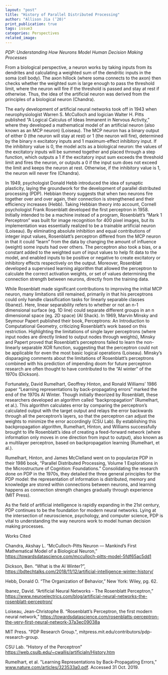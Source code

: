```yaml
---
layout: "post"
title: "History of Parallel Distributed Processing"
author: "Allison Jia (’20)"
print_publication: true
tags: issue3
categories: Perspectives
related_image:
---
```


*PDP: Understanding How Neurons Model Human Decision Making Processes*

<!--excerpt-->
From a biological perspective, a neuron works by taking inputs from its dendrites and calculating a weighted sum of the dendritic inputs in the soma (cell body). The axon hillock (where soma connects to the axon) then checks whether the weighted sum is large enough to pass the threshold limit, where the neuron will fire if the threshold is passed and stay at rest if otherwise. Thus, the idea of the artificial neuron was derived from the principles of a biological neuron (Chandra).

The early development of artificial neural networks took off in 1943 when neurophysiologist Warren S. McCulloch and logician Walter H. Pitts published “A Logical Calculus of Ideas Immanent in Nervous Activity,” where they developed a mathematical model of an artificial neuron (also known as an MCP neuron) (Loiseau). The MCP neuron has a binary output of either 0 (the neuron will stay at rest) or 1 (the neuron will fire), determined by the binary n excitatory inputs and 1 maximum-effect inhibitory input. If the inhibitory value is 0, the model acts as a biological neuron: the values of the excitatory inputs will be summed together and placed through a step function, which outputs a 1 if the excitatory input sum exceeds the threshold limit and fires the neuron, or outputs a 0 if the input sum does not exceed the limit and keeps the neuron at rest. Otherwise, if the inhibitory value is 1, the neuron will never fire (Chandra).

In 1949, psychologist Donald Hebb introduced the idea of synaptic plasticity, laying the groundwork for the development of parallel distributed processing (PDP). Hebbian theory suggests that when two neurons fire together over and over again, their connection is strengthened and their efficiency increases (Hebb). 
Taking Hebbian theory into account, Cornell psychologist Frank Rosenblatt developed the first perceptron in 1958. Initially intended to be a machine instead of a program, Rosenblatt’s “Mark 1 Perceptron” was built for image recognition for 400 pixel images, but its implementation was essentially realized to be a trainable artificial neuron (Loiseau). By eliminating absolute inhibition and equal contributions of integer input values, Rosenblatt’s perceptron differed from the MCP neuron in that it could “learn” from the data by changing the amount of influence (weight) some inputs had over others. The perceptron also took a bias, or a constant added to the weighted sum of input values to help fit data to the model, and enabled inputs to be positive or negative to create excitatory or inhibitory effects respectively on the output. Moreover, Rosenblatt developed a supervised learning algorithm that allowed the perceptron to calculate the correct activation weights, or set of values determining the connection strength between neurons, directly from the training data. 

While Rosenblatt made significant contributions to improving the initial MCP neuron, many limitations still remained, primarily in that his perceptrons could only handle classification tasks for linearly separable classes (Ibanez). Here, linear separability refers to whether or not an n-1 dimensional surface (eg. 1D line) could separate different groups in an n dimensional space (eg. 2D space) (AI Shack). In 1969, Marvin Minsky and Seymour Papert published their book, Perceptrons: An Introduction to Computational Geometry, criticizing Rosenblatt’s work based on this restriction. Highlighting the limitations of single layer perceptrons (where input nodes are directly linked to output nodes through weights), Minsky and Papert proved that Rosenblatt’s perceptrons failed to learn the non-linearly separable XOR function, suggesting that the perceptron could not be applicable for even the most basic logical operations (Loiseau). Minsky’s disparaging comments about the limitations of Rosenblatt’s perceptrons combined with his prediction of impending doom for future perceptron research are often thought to have contributed to the “AI winter” of the 1970s (Dickson). 

Fortunately, David Rumelhart, Geoffrey Hinton, and Ronald Williams’ 1986 paper “Learning representations by back-propagating errors” marked the end of the 1970s AI Winter. Though initially theorized by Rosenblatt, these researchers developed an algorithm called “backpropagation” (Rumelhart, et al.). This algorithm calculates error by comparing the perceptron’s calculated output with the target output and relays the error backwards through all the perceptron’s layers, so that the perceptron can adjust the weights to minimize the error accordingly (CSU Lab). By establishing this backpropagation algorithm, Rumelhart, Hinton, and Williams successfully brought to life Rosenblatt’s idea of creating a feed-forward network (where information only moves in one direction from input to output), also known as a multilayer perceptron, based on backpropagation learning (Rumelhart, et al.).

Rumelhart, Hinton, and James McClelland went on to popularize PDP in their 1986 book, “Parallel Distributed Processing, Volume 1 Explorations in the Microstructure of Cognition: Foundations.” Consolidating the research done on PDP in the 1970s, they detailed the three general principles for the PDP model: the representation of information is distributed, memory and knowledge are stored within connections between neurons, and learning happens as connection strength changes gradually through experience (MIT Press). 

As the field of artificial intelligence is rapidly expanding in the 21st century, PDP continues to be the foundation for modern neural networks. Lying at the intersection of neuroscience, psychology, and computer science, PDP is vital to understanding the way neurons work to model human decision making processes.

Works Cited

Chandra, Akshay L. “McCulloch-Pitts Neuron — Mankind’s First Mathematical Model of a Biological Neuron,” https://towardsdatascience.com/mcculloch-pitts-model-5fdf65ac5dd1

Dickson, Ben. “What is the AI Winter?”, https://bdtechtalks.com/2018/11/12/artificial-intelligence-winter-history/

Hebb, Donald O. “The Organization of Behavior,” New York: Wiley, pg. 62. 

Ibanez, David. “Artificial Neural Networks - The Rosenblatt Perceptron,” https://www.neuroelectrics.com/blog/artificial-neural-networks-the-rosenblatt-perceptron/

Loiseau, Jean-Christophe B. “Rosenblatt’s Perceptron, the first modern neural network,” https://towardsdatascience.com/rosenblatts-perceptron-the-very-first-neural-network-37a3ec09038a

MIT Press. "PDP Research Group.", mitpress.mit.edu/contributors/pdp-research-group. 

CSU Lab. “History of the Perceptron” https://web.csulb.edu/~cwallis/artificialn/History.htm

Rumelhart, et al. "Learning Representations by Back-Propagating Errors,”
www.nature.com/articles/323533a0.pdf. Accessed 31 Oct. 2019.
